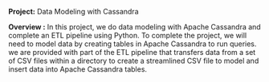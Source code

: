 **Project:** Data Modeling with Cassandra

**Overview :** In this project, we do data modeling with Apache Cassandra and complete an ETL pipeline using Python. To complete the project, we will need to model data by creating tables in Apache Cassandra to run queries. we are provided with part of the ETL pipeline that transfers data from a set of CSV files within a directory to create a streamlined CSV file to model and insert data into Apache Cassandra tables.
